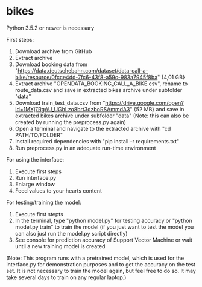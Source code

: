 # bikes
Python 3.5.2 or newer is necessary

First steps:
1. Download archive from GitHub
2. Extract archive
3. Download booking data from "https://data.deutschebahn.com/dataset/data-call-a-bike/resource/0fcce4dd-7fc6-43f8-a59c-983a7945f8ba" {4,01 GB}
4. Extract archive "OPENDATA_BOOKING_CALL_A_BIKE.csv", rename to route_data.csv and save in extracted bikes archive under subfolder "data"
5. Download train_test_data.csv from "https://drive.google.com/open?id=1MXj7RgAU_UGhLzo8brt3dzboRSAmmdA3" {52 MB} and save in extracted bikes archive under subfolder "data" (Note: this can also be created by running the preprocess.py again)
5. Open a terminal and navigate to the extracted archive with "cd PATH/TO/FOLDER"
6. Install required dependencies with "pip install -r requirements.txt"
7. Run preprocess.py in an adequate run-time environment

For using the interface:
1. Execute first steps
2. Run interface.py
3. Enlarge window
4. Feed values to your hearts content

For testing/training the model:
1. Execute first stepts
2. In the terminal, type "python model.py" for testing accuracy or "python model.py train" to train the model (if you just want to test the model you can also just run the model.py script directly)
3. See console for prediction accuracy of Support Vector Machine or wait until a new training model is created

(Note: This program runs with a pretrained model, which is used for the interface.py for demonstration purposes and to get the accuracy on the test set. It is not necessary to train the model again, but feel free to do so. It may take several days to train on any regular laptop.)
